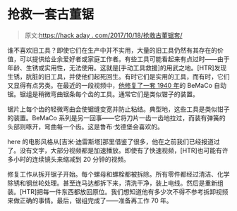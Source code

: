 # 抢救一套古董锯

> 原文:[https://hack aday . com/2017/10/18/抢救古董锯套/](https://hackaday.com/2017/10/18/rescuing-an-antique-saw-set/)

谁不喜欢旧工具？即使它们在生产中并不实用，大量的旧工具仍然有其存在的价值，可以提供给业余爱好者或家庭工作者。有些工具可能看起来有点过时——由于年龄、生锈或实用性，无法使用。这就是[手动工具救援]的用武之地。[HTR]发现生锈，肮脏的旧工具，并使他们起死回生。有时它们是实用的工具，而有时，它们又显得有点另类。在最近的一段视频中，[他修复了一套 1940 年](https://www.youtube.com/watch?v=9XUo2yWKygw)的 BeMaCo 自动锯。锯组是稍微弯曲锯条每个齿的工具。通常它们是类似钳子的装置。

锯片上每个齿的轻微弯曲会使锯缝变宽并防止粘结。典型地，这些工具是类似钳子的装置。BeMaCo 系列是另一回事——它将刀片一齿一齿地拉过，而装有弹簧的头部则啄开，弯曲每一个齿。这是鲁布·戈德堡会喜欢的。

here 的电影风格从[吉米·迪雷斯塔]那里借鉴了很多，他在之前我们已经报道过了。没有文字，大部分视频都是加速播放。即使有了快速视频，[HTR]也可能有许多小时的连续镜头来缩减到 20 分钟的视频。

修复工作从拆开锯子开始。每个螺母和螺栓都被拆除。所有零件都经过清洁、化学除锈和钢丝轮处理。甚至连马达都拆下来，清洗干净，装上电线。然后是重新组装。[HTR]把每一件东西都放回原位。我们想知道他有多少次不得不参考拆卸视频来做正确的事情。最后，锯组完成了——准备再工作 70 年。